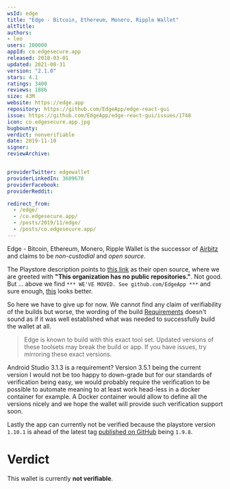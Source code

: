 ```yaml
---
wsId: edge
title: "Edge - Bitcoin, Ethereum, Monero, Ripple Wallet"
altTitle: 
authors:
- leo
users: 100000
appId: co.edgesecure.app
released: 2018-03-01
updated: 2021-08-31
version: "2.1.0"
stars: 4.1
ratings: 3400
reviews: 1886
size: 43M
website: https://edge.app
repository: https://github.com/EdgeApp/edge-react-gui
issue: https://github.com/EdgeApp/edge-react-gui/issues/1748
icon: co.edgesecure.app.jpg
bugbounty: 
verdict: nonverifiable
date: 2019-11-10
signer: 
reviewArchive:


providerTwitter: edgewallet
providerLinkedIn: 3609678
providerFacebook: 
providerReddit: 

redirect_from:
  - /edge/
  - /co.edgesecure.app/
  - /posts/2019/11/edge/
  - /posts/co.edgesecure.app/
---
```



Edge - Bitcoin, Ethereum, Monero, Ripple Wallet
is the successor of [Airbitz](/airbitz/) and claims to be *non-custodial* and
*open source*.

The Playstore description points to [this link](https://github.com/Airbitz) as
their open source, where we are greeted with **"This organization has no public
repositories."**. Not good. But ... above we find `*** WE'VE MOVED. See
github.com/EdgeApp ***` and sure enough,
[this](https://github.com/EdgeApp/edge-react-gui) looks better.

So here we have to give up for now. We cannot find any claim of verifiability of
the builds but worse, the wording of the build
[Requirements](https://github.com/EdgeApp/edge-react-gui#requirements) doesn't
sound as if it was well established what was needed to successfully build the
wallet at all.

> Edge is known to build with this exact tool set. Updated versions of these toolsets may break the build or app. If you have issues, try mirroring these exact versions.

Android Studio 3.1.3 is a requirement? Version 3.5.1 being the current version I
would not be too happy to down-grade but for our standards of verification being
easy, we would probably require the verification to be possible to automate
meaning to at least work head-less in a docker container for example. A Docker
container would allow to define all the versions nicely and we hope the wallet
will provide such verification support soon.

Lastly the app can currently not be verified because the playstore version
`1.10.1` is ahead of the latest tag
[published on GitHub](https://github.com/EdgeApp/edge-react-gui/tags) being
`1.9.8`.


Verdict
=======

This wallet is currently **not verifiable**.

